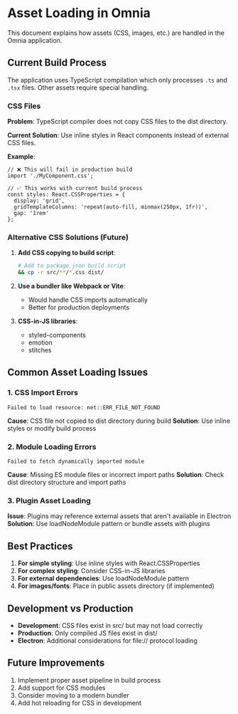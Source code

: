 # Asset Loading in Omnia

This document explains how assets (CSS, images, etc.) are handled in the Omnia application.

## Current Build Process

The application uses TypeScript compilation which only processes `.ts` and `.tsx` files. Other assets require special handling.

### CSS Files

**Problem**: TypeScript compiler does not copy CSS files to the dist directory.

**Current Solution**: Use inline styles in React components instead of external CSS files.

**Example**:
```tsx
// ❌ This will fail in production build
import './MyComponent.css';

// ✅ This works with current build process
const styles: React.CSSProperties = {
  display: 'grid',
  gridTemplateColumns: 'repeat(auto-fill, minmax(250px, 1fr))',
  gap: '1rem'
};
```

### Alternative CSS Solutions (Future)

1. **Add CSS copying to build script**:
   ```bash
   # Add to package.json build script
   && cp -r src/**/*.css dist/
   ```

2. **Use a bundler like Webpack or Vite**:
   - Would handle CSS imports automatically
   - Better for production deployments

3. **CSS-in-JS libraries**:
   - styled-components
   - emotion
   - stitches

## Common Asset Loading Issues

### 1. CSS Import Errors
```
Failed to load resource: net::ERR_FILE_NOT_FOUND
```
**Cause**: CSS file not copied to dist directory during build
**Solution**: Use inline styles or modify build process

### 2. Module Loading Errors
```
Failed to fetch dynamically imported module
```
**Cause**: Missing ES module files or incorrect import paths
**Solution**: Check dist directory structure and import paths

### 3. Plugin Asset Loading
**Issue**: Plugins may reference external assets that aren't available in Electron
**Solution**: Use loadNodeModule pattern or bundle assets with plugins

## Best Practices

1. **For simple styling**: Use inline styles with React.CSSProperties
2. **For complex styling**: Consider CSS-in-JS libraries
3. **For external dependencies**: Use loadNodeModule pattern
4. **For images/fonts**: Place in public assets directory (if implemented)

## Development vs Production

- **Development**: CSS files exist in src/ but may not load correctly
- **Production**: Only compiled JS files exist in dist/
- **Electron**: Additional considerations for file:// protocol loading

## Future Improvements

1. Implement proper asset pipeline in build process
2. Add support for CSS modules
3. Consider moving to a modern bundler
4. Add hot reloading for CSS in development
